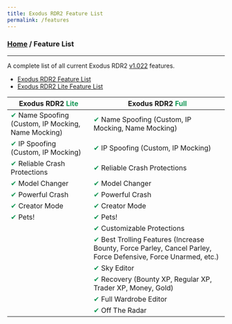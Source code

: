 ```yaml
---
title: Exodus RDR2 Feature List
permalink: /features
---
```

### [Home](/) / Feature List
---
A complete list of all current Exodus RDR2 [v1.022](changelogs/1022) features.

- [Exodus RDR2 Feature List](features/full)
- [Exodus RDR2 Lite Feature List](features/lite)

| Exodus RDR2 <span style="color:#159957;">Lite</span>      | Exodus RDR2 <span style="color:#159957;">Full</span> |
| --------------------------------------------------------- | ---------------------------------------------------- |
| <span style="color:#159957;">&#10004;</span> Name Spoofing (Custom, IP Mocking, Name Mocking) | <span style="color:#159957;">&#10004;</span> Name Spoofing (Custom, IP Mocking, Name Mocking)
| <span style="color:#159957;">&#10004;</span> IP Spoofing (Custom, IP Mocking)                 | <span style="color:#159957;">&#10004;</span> IP Spoofing (Custom, IP Mocking)
| <span style="color:#159957;">&#10004;</span> Reliable Crash Protections                       | <span style="color:#159957;">&#10004;</span> Reliable Crash Protections
| <span style="color:#159957;">&#10004;</span> Model Changer                                    | <span style="color:#159957;">&#10004;</span> Model Changer
| <span style="color:#159957;">&#10004;</span> Powerful Crash                                   | <span style="color:#159957;">&#10004;</span> Powerful Crash
| <span style="color:#159957;">&#10004;</span> Creator Mode                                     | <span style="color:#159957;">&#10004;</span> Creator Mode
| <span style="color:#159957;">&#10004;</span> Pets!                                            | <span style="color:#159957;">&#10004;</span> Pets!
|                                                           | <span style="color:#159957;">&#10004;</span> Customizable Protections
|                                                           | <span style="color:#159957;">&#10004;</span> Best Trolling Features (Increase Bounty, Force Parley, Cancel Parley, Force Defensive, Force Unarmed, etc.)
|                                                           | <span style="color:#159957;">&#10004;</span> Sky Editor
|                                                           | <span style="color:#159957;">&#10004;</span> Recovery (Bounty XP, Regular XP, Trader XP, Money, Gold)
|                                                           | <span style="color:#159957;">&#10004;</span> Full Wardrobe Editor
|                                                           | <span style="color:#159957;">&#10004;</span> Off The Radar
